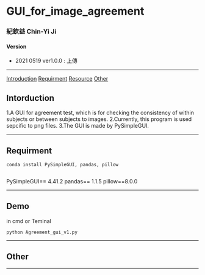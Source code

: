 # GUI_for_image_agreement


### 紀欽益 Chin-Yi Ji

#### Version

- 2021 0519  ver1.0.0 : 上傳 
---
[Introduction](#Intorduction)
[Requirment](#Requirment)
[Resource](#Resource)
[Other](#Other)


## Intorduction

1.A GUI for agreement test, which is for checking the consistency of within subjects or between subjects to images.
2.Currently, this program is used sepcific to png files.
3.The GUI is made by PySimpleGUI.

---

## Requirment
```
conda install PySimpleGUI, pandas, pillow
   
   ```
   
PySimpleGUI== 4.41.2
pandas== 1.1.5
pillow==8.0.0

---
## Demo
in cmd or Teminal
 ```
python Agreement_gui_v1.py
```

---
## Other



---

